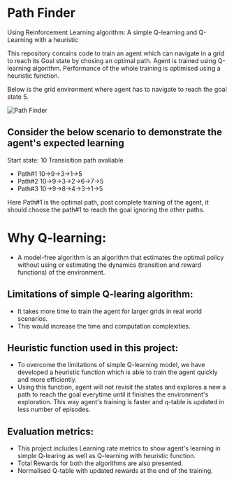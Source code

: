 # Path Finder 
Using Reinforcement Learning algorithm: A simple Q-learning and Q-Learning with a heuristic

This repository contains code to train an agent which can navigate in a grid to reach its Goal state by chosing an optimal path. Agent is trained using Q-learning algorithm. Performance of the whole training is optimised using a heuristic function.

Below is the grid environment where agent has to navigate to reach the goal state 5.


![Path Finder](https://user-images.githubusercontent.com/26816532/145638233-fc396cb5-3f89-43fa-89a8-3c6f7628016f.png)

## Consider the below scenario to demonstrate the agent's expected learning
Start state: 10
Transisition path avaliable
  - Path#1 10->9->3->1->5
  - Path#2 10->9->3->2->6->7->5
  - Path#3 10->9->8->4->3->1->5
  
Here Path#1 is the optimal path, post complete training of the agent, it should choose the path#1 to reach the goal ignoring the other paths.

# Why Q-learning:
  - A model-free algorithm is an algorithm that estimates the optimal policy without using or estimating the dynamics (transition and reward functions) of the environment.

## Limitations of simple Q-learing algorithm:
  - It takes more time to train the agent for larger grids in real world scenarios.
  - This would increase the time and computation complexities.

## Heuristic function used in this project:
 - To overcome the limitations of simple Q-learning model, we have developed a heuristic function which is able to train the agent quickly and more efficiently.
 - Using this function, agent will not revisit the states and explores a new a path to reach the goal everytime until it finishes the environment's exploration. This way agent's training is faster and q-table is updated in less number of episodes.

## Evaluation metrics:
  - This project includes Learning rate metrics to show agent's learning in simple Q-learing as well as Q-learning with heuristic function.
  - Total Rewards for both the algorithms are also presented.
  - Normalised Q-table with updated rewards at the end of the training.
